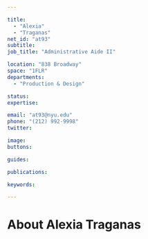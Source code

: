 ```yaml
---

title:
  - "Alexia"
  - "Traganas"
net_id: "at93"
subtitle: 
job_title: "Administrative Aide II"

location: "838 Broadway"
space: "1FLR"
departments:
  - "Production & Design"

status: 
expertise:

email: "at93@nyu.edu"
phone: "(212) 992-9998"
twitter: 

image: 
buttons:

guides:

publications:

keywords:

---
```


# About Alexia Traganas


